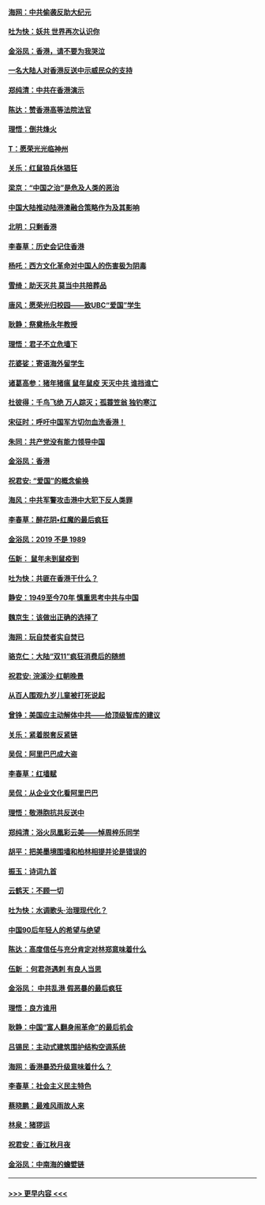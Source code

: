 #### [海网：中共偷袭反助大纪元](../pages/nsc993/n11673515.md?t=11231144) 
#### [吐为快：妖共 世界再次认识你](../pages/nsc993/n11673506.md?t=11231144) 
#### [金浴凤：香港，请不要为我哭泣](../pages/nsc993/n11673248.md?t=11231144) 
#### [一名大陆人对香港反送中示威民众的支持](../pages/nsc993/n11672615.md?t=11231144) 
#### [郑纯清：中共在香港演示](../pages/nsc993/n11670539.md?t=11231144) 
#### [陈达：赞香港高等法院法官](../pages/nsc993/n11669542.md?t=11231144) 
#### [理悟：倒共烽火](../pages/nsc993/n11668844.md?t=11231144) 
#### [T：愿荣光光临神州](../pages/nsc993/n11668421.md?t=11231144) 
#### [关乐：红鼠狼兵休猖狂](../pages/nsc993/n11668378.md?t=11231144) 
#### [梁京：“中国之治”是危及人类的恶治](../pages/nsc993/n11668328.md?t=11231144) 
#### [中国大陆推动陆港澳融合策略作为及其影响](../pages/nsc993/n11668157.md?t=11231144) 
#### [北明：只剩香港](../pages/nsc993/n11668002.md?t=11231144) 
#### [李春草：历史会记住香港](../pages/nsc993/n11667927.md?t=11231144) 
#### [杨吒：西方文化革命对中国人的伤害极为阴毒](../pages/nsc993/n11664521.md?t=11231144) 
#### [雪绮：助天灭共 莫当中共陪葬品](../pages/nsc993/n11662650.md?t=11231144) 
#### [唐风：愿荣光归校园——致UBC“爱国”学生](../pages/nsc993/n11662194.md?t=11231144) 
#### [耿静：祭奠杨永年教授](../pages/nsc993/n11662514.md?t=11231144) 
#### [理悟：君子不立危墙下](../pages/nsc993/n11662172.md?t=11231144) 
#### [花婆娑：寄语海外留学生](../pages/nsc993/n11662121.md?t=11231144) 
#### [诸葛高参：猪年猪瘟 鼠年鼠疫 天灭中共 谁挡谁亡](../pages/nsc993/n11661980.md?t=11231144) 
#### [杜彼得：千鸟飞绝 万人踪灭；孤蓑笠翁 独钓寒江](../pages/nsc993/n11661170.md?t=11231144) 
#### [宋征时：呼吁中国军方切勿血洗香港！](../pages/nsc993/n11415318.md?t=11231144) 
#### [朱同：共产党没有能力领导中国](../pages/nsc993/n11660421.md?t=11231144) 
#### [金浴凤：香港](../pages/nsc993/n11660419.md?t=11231144) 
#### [祝君安: “爱国”的概念偷换](../pages/nsc993/n11659706.md?t=11231144) 
#### [海风：中共军警攻击港中大犯下反人类罪](../pages/nsc993/n11659632.md?t=11231144) 
#### [李春草：醉花阴•红魔的最后疯狂](../pages/nsc993/n11659287.md?t=11231144) 
#### [金浴凤：2019 不是 1989](../pages/nsc993/n11657663.md?t=11231144) 
#### [伍新： 鼠年未到鼠疫到](../pages/nsc993/n11655098.md?t=11231144) 
#### [吐为快：共匪在香港干什么？](../pages/nsc993/n11654891.md?t=11231144) 
#### [静安：1949至今70年 慎重思考中共与中国](../pages/nsc993/n11651244.md?t=11231144) 
#### [魏京生：该做出正确的选择了](../pages/nsc993/n11653084.md?t=11231144) 
#### [海网：玩自焚者实自焚已](../pages/nsc993/n11652423.md?t=11231144) 
#### [骆克仁：大陆“双11”疯狂消费后的随想](../pages/nsc993/n11652305.md?t=11231144) 
#### [祝君安: 浣溪沙·红朝晚景](../pages/nsc993/n11652258.md?t=11231144) 
#### [从百人围观九岁儿童被打死说起](../pages/nsc993/n11651030.md?t=11231144) 
#### [曾铮：美国应主动解体中共——给顶级智库的建议](../pages/nsc993/n11649888.md?t=11231144) 
#### [关乐：紧着脱套反紧链](../pages/nsc993/n11649069.md?t=11231144) 
#### [吴侃：阿里巴巴成大盗](../pages/nsc993/n11645523.md?t=11231144) 
#### [李春草：红墙赋](../pages/nsc993/n11646389.md?t=11231144) 
#### [吴侃：从企业文化看阿里巴巴](../pages/nsc993/n11645476.md?t=11231144) 
#### [理悟：敬港胞抗共反送中](../pages/nsc993/n11645466.md?t=11231144) 
#### [郑纯清：浴火凤凰彩云美——悼周梓乐同学](../pages/nsc993/n11645155.md?t=11231144) 
#### [胡平：把美墨境围墙和柏林相提并论是错误的](../pages/nsc993/n11645134.md?t=11231144) 
#### [振玉：诗词九首](../pages/nsc993/n11644081.md?t=11231144) 
#### [云鹤天：不顾一切](../pages/nsc993/n11643508.md?t=11231144) 
#### [吐为快：水调歌头·治理现代化？](../pages/nsc993/n11643485.md?t=11231144) 
#### [中国90后年轻人的希望与绝望](../pages/nsc993/n11642317.md?t=11231144) 
#### [陈达：高度信任与充分肯定对林郑意味着什么](../pages/nsc993/n11641441.md?t=11231144) 
#### [伍新 ：何君尧遇刺 有良人当思](../pages/nsc993/n11641503.md?t=11231144) 
#### [金浴凤： 中共乱港  假恶暴的最后疯狂](../pages/nsc993/n11641495.md?t=11231144) 
#### [理悟：良方谁用](../pages/nsc993/n11641463.md?t=11231144) 
#### [耿静：中国“富人翻身闹革命”的最后机会](../pages/nsc993/n11640655.md?t=11231144) 
#### [吕锡民：主动式建筑围护结构空调系统](../pages/nsc993/n11640168.md?t=11231144) 
#### [海网：香港暴恐升级意味着什么？](../pages/nsc993/n11635904.md?t=11231144) 
#### [李春草：社会主义民主特色](../pages/nsc993/n11634657.md?t=11231144) 
#### [蔡晓鹏：最难风雨故人来](../pages/nsc993/n11633145.md?t=11231144) 
#### [林泉：猪猡运](../pages/nsc993/n11631469.md?t=11231144) 
#### [祝君安：香江秋月夜](../pages/nsc993/n11631440.md?t=11231144) 
#### [金浴凤：中南海的蟾嬖链](../pages/nsc993/n11631290.md?t=11231144) 

----
#### [ >>> 更早内容 <<< ](../indexes/nsc993-earlier.md)
